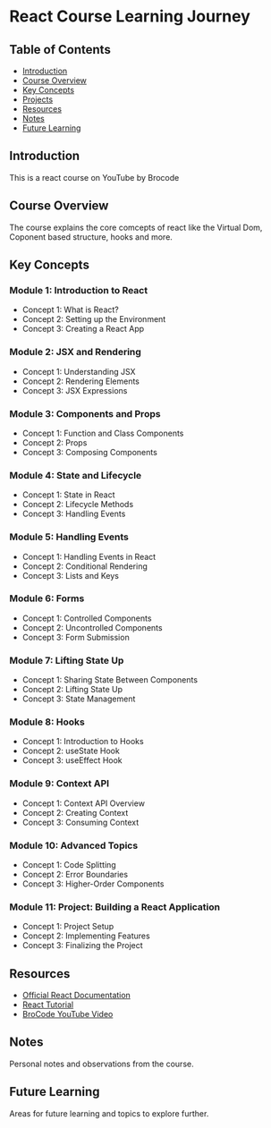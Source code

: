 # React Course Learning Journey

## Table of Contents

- [Introduction](#introduction)
- [Course Overview](#course-overview)
- [Key Concepts](#key-concepts)
- [Projects](#projects)
- [Resources](#resources)
- [Notes](#notes)
- [Future Learning](#future-learning)

## Introduction

This is a react course on YouTube by Brocode

## Course Overview

The course explains the core comcepts of react like the Virtual Dom, Coponent based structure, hooks and more.

## Key Concepts

### Module 1: Introduction to React

- Concept 1: What is React?
- Concept 2: Setting up the Environment
- Concept 3: Creating a React App

### Module 2: JSX and Rendering

- Concept 1: Understanding JSX
- Concept 2: Rendering Elements
- Concept 3: JSX Expressions

### Module 3: Components and Props

- Concept 1: Function and Class Components
- Concept 2: Props
- Concept 3: Composing Components

### Module 4: State and Lifecycle

- Concept 1: State in React
- Concept 2: Lifecycle Methods
- Concept 3: Handling Events

### Module 5: Handling Events

- Concept 1: Handling Events in React
- Concept 2: Conditional Rendering
- Concept 3: Lists and Keys

### Module 6: Forms

- Concept 1: Controlled Components
- Concept 2: Uncontrolled Components
- Concept 3: Form Submission

### Module 7: Lifting State Up

- Concept 1: Sharing State Between Components
- Concept 2: Lifting State Up
- Concept 3: State Management

### Module 8: Hooks

- Concept 1: Introduction to Hooks
- Concept 2: useState Hook
- Concept 3: useEffect Hook

### Module 9: Context API

- Concept 1: Context API Overview
- Concept 2: Creating Context
- Concept 3: Consuming Context

### Module 10: Advanced Topics

- Concept 1: Code Splitting
- Concept 2: Error Boundaries
- Concept 3: Higher-Order Components

### Module 11: Project: Building a React Application

- Concept 1: Project Setup
- Concept 2: Implementing Features
- Concept 3: Finalizing the Project

## Resources

- [Official React Documentation](https://reactjs.org/docs/getting-started.html)
- [React Tutorial](https://reactjs.org/tutorial/tutorial.html)
- [BroCode YouTube Video](https://www.youtube.com/watch?v=CgkZ7MvWUAA&t=65s)

## Notes

Personal notes and observations from the course.

## Future Learning

Areas for future learning and topics to explore further.

